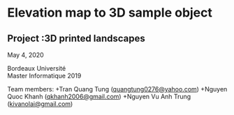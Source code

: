 # Elevation map to 3D sample object 
## Project :3D printed landscapes

 May 4, 2020

Bordeaux Université	 
Master Informatique 2019

Team members:
+Tran Quang Tung	(quangtung0276@yahoo.com)
+Nguyen Quoc Khanh (qkhanh2006@gmail.com)
+Nguyen Vu Anh Trung (kivanolai@gmail.com)


